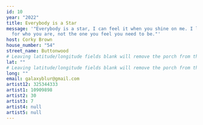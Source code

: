 ```yaml
---
id: 10
year: "2022"
title: Everybody is a Star
message: '"Everybody is a star, I can feel it when you shine on me. I love you
  for who you are, not the one you feel you need to be."'
host: Corky Brown
house_number: "54"
street_name: Buttonwood
# Leaving latitude/longitude fields blank will remove the porch from the Porchfest map.
lat: ""
# Leaving latitude/longitude fields blank will remove the porch from the Porchfest map.
long: ""
email: galaxyblur@gmail.com
artist12: 325344333
artist1: 10909898
artist2: 30
artist3: 7
artist4: null
artist5: null
---
```

